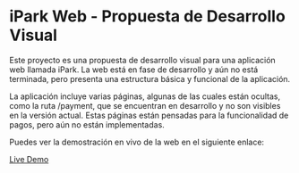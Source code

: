 # iPark Web - Propuesta de Desarrollo Visual

Este proyecto es una propuesta de desarrollo visual para una aplicación web llamada iPark. La web está en fase de desarrollo y aún no está terminada, pero presenta una estructura básica y funcional de la aplicación.

La aplicación incluye varias páginas, algunas de las cuales están ocultas, como la ruta /payment, que se encuentran en desarrollo y no son visibles en la versión actual. Estas páginas están pensadas para la funcionalidad de pagos, pero aún no están implementadas.

Puedes ver la demostración en vivo de la web en el siguiente enlace:

[Live Demo](https://gemmaordax.github.io/ion_park)
